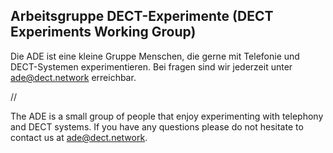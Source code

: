 ## Arbeitsgruppe DECT-Experimente (DECT Experiments Working Group)

Die ADE ist eine kleine Gruppe Menschen, die gerne mit Telefonie und DECT-Systemen experimentieren.
Bei fragen sind wir jederzeit unter [ade@dect.network](mailto:ade@dect.network) erreichbar.

//

The ADE is a small group of people that enjoy experimenting with telephony and DECT systems.
If you have any questions please do not hesitate to contact us at [ade@dect.network](mailto:ade@dect.network).


